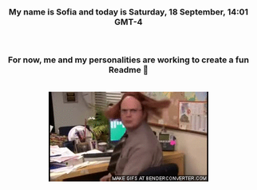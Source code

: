 


<div align="center">
<h3 >My name is Sofia and today is Saturday, 18 September, 14:01 GMT-4</h3><br>
<h3 >For now, me and my personalities are working to create a fun Readme 👋
</h3><br>
<img src='img/dwight.gif' alt='working...'/>
</div>

